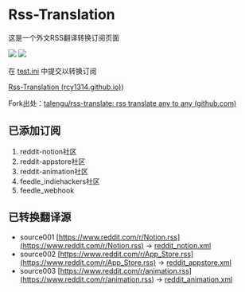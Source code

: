 # Rss-Translation

这是一个外文RSS翻译转换订阅页面

![](https://github.com/talengu/rss-translate/workflows/circle_translate/badge.svg)
![](https://github.com/talengu/rss-translate/workflows/Deploy/badge.svg)

在 [test.ini](https://github.com/rcy1314/Rss-Translation/blob/main/test.ini) 中提交以转换订阅

 [ Rss-Translation (rcy1314.github.io)](https://rcy1314.github.io/Rss-Translation/))

Fork出处：[talengu/rss-translate: rss translate any to any (github.com)](https://github.com/talengu/rss-translate)

## 已添加订阅

1. reddit-notion社区
2. reddit-appstore社区
3. reddit-animation社区
4. feedle_indiehackers社区
5. feedle_webhook

## 已转换翻译源

 - source001 [https://www.reddit.com/r/Notion.rss](https://www.reddit.com/r/Notion.rss) -> [reddit_notion.xml](rss/reddit_notion.xml)
 - source002 [https://www.reddit.com/r/App_Store.rss](https://www.reddit.com/r/App_Store.rss) -> [reddit_appstore.xml](rss/reddit_appstore.xml)
 - source003 [https://www.reddit.com/r/animation.rss](https://www.reddit.com/r/animation.rss) -> [reddit_animation.xml](rss/reddit_animation.xml)
